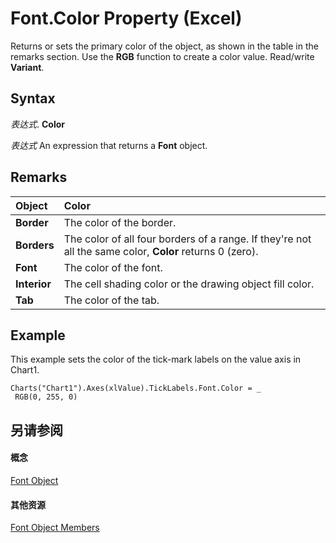 
# Font.Color Property (Excel)

Returns or sets the primary color of the object, as shown in the table in the remarks section. Use the  **RGB** function to create a color value. Read/write **Variant**.


## Syntax

 _表达式_. **Color**

 _表达式_ An expression that returns a **Font** object.


## Remarks





|**Object**|**Color**|
|:-----|:-----|
|**Border**|The color of the border.|
|**Borders**|The color of all four borders of a range. If they're not all the same color,  **Color** returns 0 (zero).|
|**Font**|The color of the font.|
|**Interior**|The cell shading color or the drawing object fill color.|
|**Tab**|The color of the tab.|

## Example

This example sets the color of the tick-mark labels on the value axis in Chart1.


```
Charts("Chart1").Axes(xlValue).TickLabels.Font.Color = _ 
 RGB(0, 255, 0)
```


## 另请参阅


#### 概念


[Font Object](f4788ba4-1c4c-2f03-4d73-194bc9316825.md)
#### 其他资源


[Font Object Members](http://msdn.microsoft.com/library/537d89ae-59c5-0420-029a-32a2c385f02c%28Office.15%29.aspx)